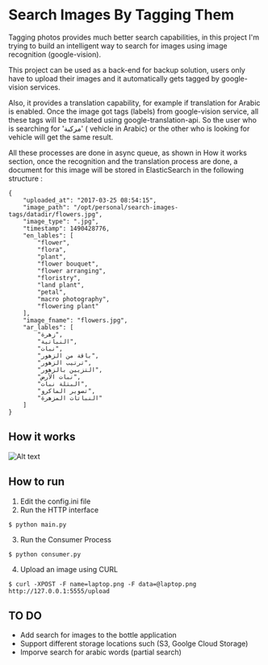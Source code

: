 # Search Images By Tagging Them
Tagging photos provides much better search capabilities, in this project I'm trying to build an intelligent way to search for images using image recognition (google-vision).

This project can be used as a back-end for backup solution, users only have to upload their images and it automatically gets tagged by google-vision services.

Also, it provides a translation capability, for example if translation for Arabic is enabled. Once the image got tags (labels) from google-vision service, all these tags will be translated using google-translation-api. So the user who is searching for 'مركبة' ( vehicle in Arabic) or the other who is looking for vehicle will get the same result. 

All these processes are done in async queue, as shown in How it works section, once the recognition and the translation process are done, a document for this image will be stored in ElasticSearch in the following structure : 

```
{
	"uploaded_at": "2017-03-25 08:54:15",
	"image_path": "/opt/personal/search-images-tags/datadir/flowers.jpg",
	"image_type": ".jpg",
	"timestamp": 1490428776,
	"en_lables": [
		"flower",
		"flora",
		"plant",
		"flower bouquet",
		"flower arranging",
		"floristry",
		"land plant",
		"petal",
		"macro photography",
		"flowering plant"
	],
	"image_fname": "flowers.jpg",
	"ar_lables": [
		"زهرة",
		"النباتية",
		"نبات",
		"باقة من الزهور",
		"ترتيب الزهور",
		"التزيين بالزهور",
		"نبات الأرض",
		"البتلة نبات",
		"تصوير الماكرو",
		"النباتات المزهرة"
	]
}
```
## How it works

![Alt text](/examples/tagging-images.png?raw=true "Optional Title")

## How to run 
1) Edit the config.ini file
2) Run the HTTP interface
```
$ python main.py
```
3) Run the Consumer Process
```
$ python consumer.py
```
4) Upload an image using CURL
```
$ curl -XPOST -F name=laptop.png -F data=@laptop.png http://127.0.0.1:5555/upload
```


## TO DO
* Add search for images to the bottle application
* Support different storage locations such (S3, Goolge Cloud Storage)
* Imporve search for arabic words (partial search) 
